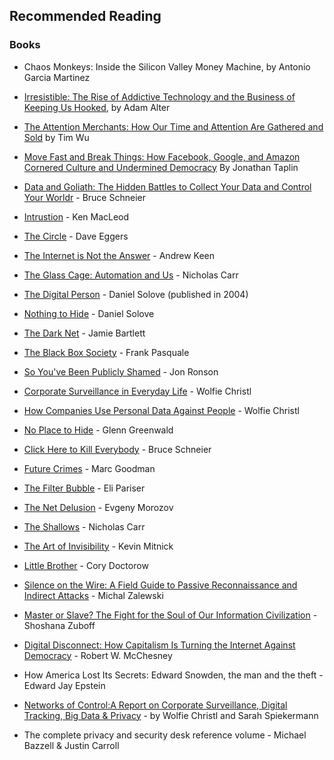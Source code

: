 Recommended Reading
-------------------

### Books

-   Chaos Monkeys: Inside the Silicon Valley Money Machine, by Antonio Garcia Martinez
-   [Irresistible: The Rise of Addictive Technology and the Business of Keeping Us Hooked](https://www.wired.com/2017/03/irresistible-the-rise-of-addictive-technology-and-the-business-of-keeping-us-hooked/), by Adam Alter
-   [The Attention Merchants: How Our Time and Attention Are Gathered and Sold](http://magazine.columbia.edu/reviews/winter-2016/excerpt-%E2%80%9C-attention-merchants-epic-scramble-get-inside-our-heads%E2%80%9D) by Tim Wu
-   [Move Fast and Break Things: How Facebook, Google, and Amazon Cornered Culture and Undermined Democracy](https://www.rollingstone.com/culture/move-fast-and-break-things-book-excerpt-w480401) By Jonathan Taplin

-   [Data and Goliath: The Hidden Battles to Collect Your Data and Control Your Worldr](https://www.schneier.com/books/data_and_goliath/) - Bruce Schneier
-   [Intrustion](https://www.theguardian.com/books/2012/mar/09/intrusion-ken-macleod-review) - Ken MacLeod
-   [The Circle](https://www.nytimes.com/2013/11/03/books/review/the-circle-by-dave-eggers.html) - Dave Eggers
-   [The Internet is Not the Answer](https://www.washingtonpost.com/opinions/book-review-the-internet-is-not-the-answer-by-andrew-keen/2015/01/02/8627999a-7973-11e4-9a27-6fdbc612bff8_story.html) - Andrew Keen
-   [The Glass Cage: Automation and Us](https://www.nytimes.com/2014/11/09/books/review/the-glass-cage-by-nicholas-carr.html) - Nicholas Carr
-   [The Digital Person](https://www.danielsolove.com/the-digital-person-2/) - Daniel Solove (published in 2004)
-   [Nothing to Hide](https://www.danielsolove.com/nothing-to-hide/) - Daniel Solove
-   [The Dark Net](https://www.theguardian.com/books/2015/apr/03/the-dark-net-by-jamie-bartlett-review) - Jamie Bartlett
-   [The Black Box Society](https://www.slate.com/articles/technology/bitwise/2015/01/black_box_society_by_frank_pasquale_a_chilling_vision_of_how_big_data_has.html) - Frank Pasquale
-   [So You've Been Publicly Shamed](https://www.nytimes.com/2015/04/19/books/review/jon-ronsons-so-youve-been-publicly-shamed.html) - Jon Ronson

-   [Corporate Surveillance in Everyday Life](https://crackedlabs.org/en/corporate-surveillance) - Wolfie Christl

-   [How Companies Use Personal Data Against People](https://crackedlabs.org/en/data-against-people) - Wolfie Christl

-   [No Place to Hide](https://www.nytimes.com/2014/05/13/books/no-place-to-hide-by-glenn-greenwald.html) - Glenn Greenwald

-   [Click Here to Kill Everybody](https://www.schneier.com/books/click_here/) - Bruce Schneier

-   [Future Crimes](https://www.nytimes.com/2015/05/17/books/review/future-crimes-by-marc-goodman.html) - Marc Goodman

-   [The Filter Bubble](https://www.nytimes.com/2011/06/12/books/review/book-review-the-filter-bubble-by-eli-pariser.html) - Eli Pariser

-   [The Net Delusion](https://www.nytimes.com/2011/02/06/books/review/Siegel-t.html) - Evgeny Morozov

-   [The Shallows](https://www.nytimes.com/2010/06/06/books/review/Lehrer-t.html) - Nicholas Carr

-   [The Art of Invisibility](https://www.wired.com/2017/02/famed-hacker-kevin-mitnick-shows-go-invisible-online/) - Kevin Mitnick

-   [Little Brother](https://craphound.com/littlebrother/about/) - Cory Doctorow

-   [Silence on the Wire: A Field Guide to Passive Reconnaissance and Indirect Attacks](https://www.nostarch.com/silence.htm) - Michal Zalewski

-   [Master or Slave? The Fight for the Soul of Our Information Civilization](http://www.shoshanazuboff.com/new/about/) - Shoshana Zuboff

-   [Digital Disconnect: How Capitalism Is Turning the Internet Against Democracy](https://thenewpress.com/books/digital-disconnect) - Robert W. McChesney

-   How America Lost Its Secrets: Edward Snowden, the man and the theft - Edward Jay Epstein

-   [Networks of Control:A Report on Corporate Surveillance, Digital Tracking, Big Data & Privacy](http://crackedlabs.org/en/networksofcontrol) - by Wolfie Christl and Sarah Spiekermann

-   The complete privacy and security desk reference volume - Michael Bazzell & Justin Carroll
